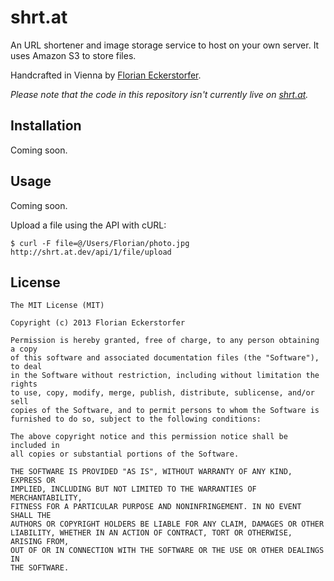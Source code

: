 shrt.at
=======

An URL shortener and image storage service to host on your own server. It uses Amazon S3 to store files.

Handcrafted in Vienna by [Florian Eckerstorfer](http://florianeckerstorfer.com).

*Please note that the code in this repository isn't currently live on [shrt.at](http://shrt.at).*

Installation
------------

Coming soon.

Usage
-----

Coming soon.

Upload a file using the API with cURL:

    $ curl -F file=@/Users/Florian/photo.jpg http://shrt.at.dev/api/1/file/upload

License
-------

    The MIT License (MIT)

    Copyright (c) 2013 Florian Eckerstorfer

    Permission is hereby granted, free of charge, to any person obtaining a copy
    of this software and associated documentation files (the "Software"), to deal
    in the Software without restriction, including without limitation the rights
    to use, copy, modify, merge, publish, distribute, sublicense, and/or sell
    copies of the Software, and to permit persons to whom the Software is
    furnished to do so, subject to the following conditions:

    The above copyright notice and this permission notice shall be included in
    all copies or substantial portions of the Software.

    THE SOFTWARE IS PROVIDED "AS IS", WITHOUT WARRANTY OF ANY KIND, EXPRESS OR
    IMPLIED, INCLUDING BUT NOT LIMITED TO THE WARRANTIES OF MERCHANTABILITY,
    FITNESS FOR A PARTICULAR PURPOSE AND NONINFRINGEMENT. IN NO EVENT SHALL THE
    AUTHORS OR COPYRIGHT HOLDERS BE LIABLE FOR ANY CLAIM, DAMAGES OR OTHER
    LIABILITY, WHETHER IN AN ACTION OF CONTRACT, TORT OR OTHERWISE, ARISING FROM,
    OUT OF OR IN CONNECTION WITH THE SOFTWARE OR THE USE OR OTHER DEALINGS IN
    THE SOFTWARE.
